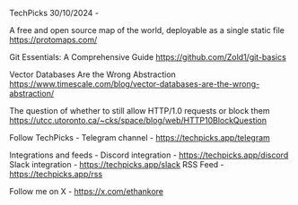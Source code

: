TechPicks 30/10/2024 -

A free and open source map of the world, deployable as a single static file
https://protomaps.com/

Git Essentials: A Comprehensive Guide
https://github.com/Zold1/git-basics

Vector Databases Are the Wrong Abstraction
https://www.timescale.com/blog/vector-databases-are-the-wrong-abstraction/

The question of whether to still allow HTTP/1.0 requests or block them
https://utcc.utoronto.ca/~cks/space/blog/web/HTTP10BlockQuestion

Follow TechPicks -
Telegram channel - https://techpicks.app/telegram

Integrations and feeds -
Discord integration - https://techpicks.app/discord
Slack integration - https://techpicks.app/slack
RSS Feed - https://techpicks.app/rss

Follow me on X - https://x.com/ethankore